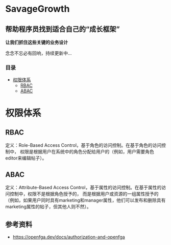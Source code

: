 # SavageGrowth
## 帮助程序员找到适合自己的“成长框架”
**让我们抓住这些关键的业务设计**

念念不忘必有回响，持续更新中...

### 目录
- [权限体系](#权限体系)
    - [RBAC](#RBAC)
    - [ABAC](#ABAC)

   
# 权限体系
## RBAC
定义：Role-Based Access Control，基于角色的访问控制。在基于角色的访问控制中，
权限是根据用户在系统中的角色分配给用户的（例如，用户需要角色editor来编辑帖子）。
## ABAC
定义：Attribute-Based Access Control，基于属性的访问控制。在基于属性的访问控制中，权限不是根据角色授予的，
而是根据用户或资源的一组属性授予的（例如，如果用户同时具有marketing和manager属性，他们可以发布和删除具有marketing属性的帖子，但其他人则不然）。

## 参考资料
* https://openfga.dev/docs/authorization-and-openfga


